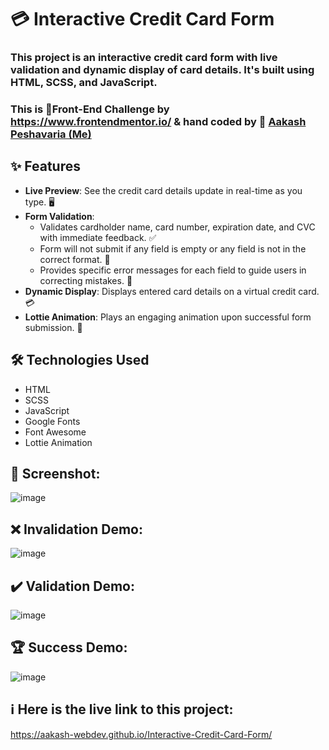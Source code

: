 # 💳 Interactive Credit Card Form

### This project is an interactive credit card form with live validation and dynamic display of card details. It's built using HTML, SCSS, and JavaScript.

### This is 💪Front-End Challenge by https://www.frontendmentor.io/ & hand coded by 🧑 <a href="https://github.com/aakash-webdev">Aakash Peshavaria (Me)</a>

## ✨ Features


- **Live Preview**: See the credit card details update in real-time as you type. 🖥️
- **Form Validation**: 
  - Validates cardholder name, card number, expiration date, and CVC with immediate feedback. ✅
  - Form will not submit if any field is empty or any field is not in the correct format. 🚫
  - Provides specific error messages for each field to guide users in correcting mistakes. 📝
- **Dynamic Display**: Displays entered card details on a virtual credit card. 💳
- **Lottie Animation**: Plays an engaging animation upon successful form submission. 🎉



## 🛠️ Technologies Used

- HTML
- SCSS
- JavaScript
- Google Fonts
- Font Awesome
- Lottie Animation

## 📸 Screenshot:

![image](https://github.com/user-attachments/assets/bee9dbcd-5100-4bfc-9afb-669745c2351d)

## ❌ Invalidation Demo:
![image](https://github.com/user-attachments/assets/ea7d6004-87f7-4b06-b573-9b5b7b78935e)

## ✔️ Validation Demo:
![image](https://github.com/user-attachments/assets/94214e67-8260-4485-886c-191c2cdd60f4)

## 🏆 Success Demo:
![image](https://github.com/user-attachments/assets/efba74e2-4487-4ce6-9ffb-3bd7d24738f7)

## ℹ Here is the live link to this project:
https://aakash-webdev.github.io/Interactive-Credit-Card-Form/
